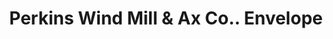 ---
doi: 10.7916/D8DR46F5
date_other: '1893'
date_other_textual: '1893'
form: printed ephemera
genre:
- Envelopes
name:
- Perkins Wind Mill & Ax Co.
object_in_context_url: https://biggert.cul.columbia.edu/items/view/ave_biggert_00296
subject_hierarchical_geographic:
- Mishawaka, Indiana, United States
subject_name:
- Perkins Wind Mill & Ax Co.
title: Perkins Wind Mill & Ax Co.. Envelope
sort_title: Perkins Wind Mill & Ax Co.. Envelope
call_number: ave_biggert_00296
coordinates:
- 41.6675,-86.1713888888889
pid: ave_biggert_00296
identifiers: ave_biggert_00296
thumbnail: https://derivativo-2.library.columbia.edu/iiif/2/ldpd:344204/full/!256,256/0/native.jpg
permalink: /biggert/ave_biggert_00296/
layout: iiif-image-page
---